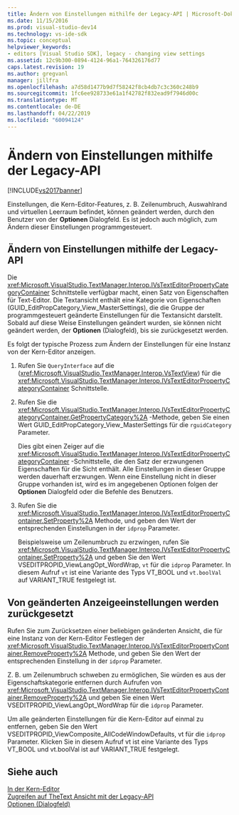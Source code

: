 ```yaml
---
title: Ändern von Einstellungen mithilfe der Legacy-API | Microsoft-Dokumentation
ms.date: 11/15/2016
ms.prod: visual-studio-dev14
ms.technology: vs-ide-sdk
ms.topic: conceptual
helpviewer_keywords:
- editors [Visual Studio SDK], legacy - changing view settings
ms.assetid: 12c9b300-0894-4124-96a1-764326176d77
caps.latest.revision: 19
ms.author: gregvanl
manager: jillfra
ms.openlocfilehash: a7d58d1477b9d7f58242f8cb4db7c3c360c248b9
ms.sourcegitcommit: 1fc6ee928733e61a1f42782f832ead9f7946d00c
ms.translationtype: MT
ms.contentlocale: de-DE
ms.lasthandoff: 04/22/2019
ms.locfileid: "60094124"
---
```

# <a name="changing-view-settings-by-using-the-legacy-api"></a>Ändern von Einstellungen mithilfe der Legacy-API
[!INCLUDE[vs2017banner](../includes/vs2017banner.md)]

Einstellungen, die Kern-Editor-Features, z. B. Zeilenumbruch, Auswahlrand und virtuellen Leerraum befindet, können geändert werden, durch den Benutzer von der **Optionen** Dialogfeld. Es ist jedoch auch möglich, zum Ändern dieser Einstellungen programmgesteuert.  
  
## <a name="changing-settings-by-using-the-legacy-api"></a>Ändern von Einstellungen mithilfe der Legacy-API  
 Die <xref:Microsoft.VisualStudio.TextManager.Interop.IVsTextEditorPropertyCategoryContainer> Schnittstelle verfügbar macht, einen Satz von Eigenschaften für Text-Editor. Die Textansicht enthält eine Kategorie von Eigenschaften (GUID_EditPropCategory_View_MasterSettings), die die Gruppe der programmgesteuert geänderte Einstellungen für die Textansicht darstellt. Sobald auf diese Weise Einstellungen geändert wurden, sie können nicht geändert werden, der **Optionen** (Dialogfeld), bis sie zurückgesetzt werden.  
  
 Es folgt der typische Prozess zum Ändern der Einstellungen für eine Instanz von der Kern-Editor anzeigen.  
  
1. Rufen Sie `QueryInterface` auf die (<xref:Microsoft.VisualStudio.TextManager.Interop.VsTextView>) für die <xref:Microsoft.VisualStudio.TextManager.Interop.IVsTextEditorPropertyCategoryContainer> Schnittstelle.  
  
2. Rufen Sie die <xref:Microsoft.VisualStudio.TextManager.Interop.IVsTextEditorPropertyCategoryContainer.GetPropertyCategory%2A> -Methode, geben Sie einen Wert GUID_EditPropCategory_View_MasterSettings für die `rguidCategory` Parameter.  
  
     Dies gibt einen Zeiger auf die <xref:Microsoft.VisualStudio.TextManager.Interop.IVsTextEditorPropertyCategoryContainer> -Schnittstelle, die den Satz der erzwungenen Eigenschaften für die Sicht enthält. Alle Einstellungen in dieser Gruppe werden dauerhaft erzwungen. Wenn eine Einstellung nicht in dieser Gruppe vorhanden ist, wird es im angegebenen Optionen folgen der **Optionen** Dialogfeld oder die Befehle des Benutzers.  
  
3. Rufen Sie die <xref:Microsoft.VisualStudio.TextManager.Interop.IVsTextEditorPropertyContainer.SetProperty%2A> Methode, und geben den Wert der entsprechenden Einstellungen in der `idprop` Parameter.  
  
     Beispielsweise um Zeilenumbruch zu erzwingen, rufen Sie <xref:Microsoft.VisualStudio.TextManager.Interop.IVsTextEditorPropertyContainer.SetProperty%2A> und geben Sie den Wert VSEDITPROPID_ViewLangOpt_WordWrap, `vt` für die `idprop` Parameter. In diesem Aufruf `vt` ist eine Variante des Typs VT_BOOL und `vt.boolVal` auf VARIANT_TRUE festgelegt ist.  
  
## <a name="resetting-changed-view-settings"></a>Von geänderten Anzeigeeinstellungen werden zurückgesetzt  
 Rufen Sie zum Zurücksetzen einer beliebigen geänderten Ansicht, die für eine Instanz von der Kern-Editor Festlegen der <xref:Microsoft.VisualStudio.TextManager.Interop.IVsTextEditorPropertyContainer.RemoveProperty%2A> Methode, und geben Sie den Wert der entsprechenden Einstellung in der `idprop` Parameter.  
  
 Z. B. um Zeilenumbruch schweben zu ermöglichen, Sie würden es aus der Eigenschaftskategorie entfernen durch Aufrufen von <xref:Microsoft.VisualStudio.TextManager.Interop.IVsTextEditorPropertyContainer.RemoveProperty%2A> und geben Sie einen Wert VSEDITPROPID_ViewLangOpt_WordWrap für die `idprop` Parameter.  
  
 Um alle geänderten Einstellungen für die Kern-Editor auf einmal zu entfernen, geben Sie den Wert VSEDITPROPID_ViewComposite_AllCodeWindowDefaults, vt für die `idprop` Parameter. Klicken Sie in diesem Aufruf vt ist eine Variante des Typs VT_BOOL und vt.boolVal ist auf VARIANT_TRUE festgelegt.  
  
## <a name="see-also"></a>Siehe auch  
 [In der Kern-Editor](../extensibility/inside-the-core-editor.md)   
 [Zugreifen auf TheText Ansicht mit der Legacy-API](../extensibility/accessing-thetext-view-by-using-the-legacy-api.md)   
 [Optionen (Dialogfeld)](../ide/reference/options-dialog-box-visual-studio.md)
